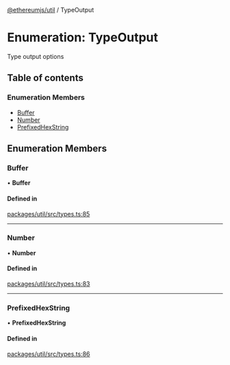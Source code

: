 [@ethereumjs/util](../README.md) / TypeOutput

# Enumeration: TypeOutput

Type output options

## Table of contents

### Enumeration Members

- [Buffer](TypeOutput.md#buffer)
- [Number](TypeOutput.md#number)
- [PrefixedHexString](TypeOutput.md#prefixedhexstring)

## Enumeration Members

### Buffer

• **Buffer**

#### Defined in

[packages/util/src/types.ts:85](https://github.com/ethereumjs/ethereumjs-monorepo/blob/master/packages/util/src/types.ts#L85)

___

### Number

• **Number**

#### Defined in

[packages/util/src/types.ts:83](https://github.com/ethereumjs/ethereumjs-monorepo/blob/master/packages/util/src/types.ts#L83)

___

### PrefixedHexString

• **PrefixedHexString**

#### Defined in

[packages/util/src/types.ts:86](https://github.com/ethereumjs/ethereumjs-monorepo/blob/master/packages/util/src/types.ts#L86)
